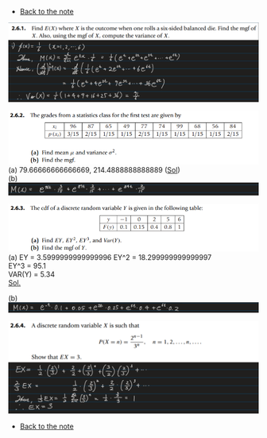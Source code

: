 * [Back to the note](./note.md)

![](images/ex001.png)

![](images/ex002.png)   
(a) 79.66666666666669, 214.4888888888889 ([Sol](scripts/ex002.py))   
(b) ![](images/ex002_2.png)

![](images/ex003.png)  
(a) EY = 3.5999999999999996
EY^2 = 18.299999999999997   
EY^3 = 95.1   
VAR(Y) = 5.34    
[Sol.](scripts/ex003.py)   


(b) ![](images/ex003_1.png)   

![](images/ex004.png)  




* [Back to the note](./note.md)
